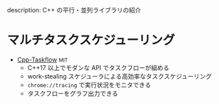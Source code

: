 description: C++ の平行・並列ライブラリの紹介

# マルチタスクスケジューリング

- [Cpp-Taskflow](https://github.com/cpp-taskflow/cpp-taskflow) <small>MIT</small>
    - C++17 以上でモダンな API でタスクフローが組める
    - work-stealing スケジューラによる高効率なタスクスケジューリング
    - `chrome://tracing` で実行状況をモニタできる
    - タスクフローをグラフ出力できる
